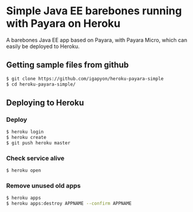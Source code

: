 # Simple Java EE barebones running with Payara on Heroku

A barebones Java EE app based on Payara, with Payara Micro, which can easily be deployed to Heroku.

## Getting sample files from github

```sh
$ git clone https://github.com/igapyon/heroku-payara-simple
$ cd heroku-payara-simple/
```

## Deploying to Heroku

### Deploy

```sh
$ heroku login
$ heroku create
$ git push heroku master
```

### Check service alive

```sh
$ heroku open
```

### Remove unused old apps

```sh
$ heroku apps
$ heroku apps:destroy APPNAME --confirm APPNAME
```
